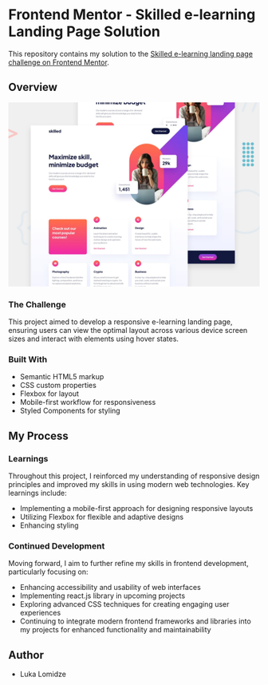 # Frontend Mentor - Skilled e-learning Landing Page Solution

This repository contains my solution to the [Skilled e-learning landing page challenge on Frontend Mentor](https://www.frontendmentor.io/challenges/skilled-elearning-landing-page-S1ObDrZ8q).

## Overview

![Project picture](skilled.jpg)

### The Challenge

This project aimed to develop a responsive e-learning landing page, ensuring users can view the optimal layout across various device screen sizes and interact with elements using hover states.

### Built With

- Semantic HTML5 markup
- CSS custom properties
- Flexbox for layout
- Mobile-first workflow for responsiveness
- Styled Components for styling

## My Process

### Learnings

Throughout this project, I reinforced my understanding of responsive design principles and improved my skills in using modern web technologies. Key learnings include:

- Implementing a mobile-first approach for designing responsive layouts
- Utilizing Flexbox for flexible and adaptive designs
- Enhancing styling

### Continued Development

Moving forward, I aim to further refine my skills in frontend development, particularly focusing on:

- Enhancing accessibility and usability of web interfaces
- Implementing react.js library in upcoming projects
- Exploring advanced CSS techniques for creating engaging user experiences
- Continuing to integrate modern frontend frameworks and libraries into my projects for enhanced functionality and maintainability

## Author

- Luka Lomidze
